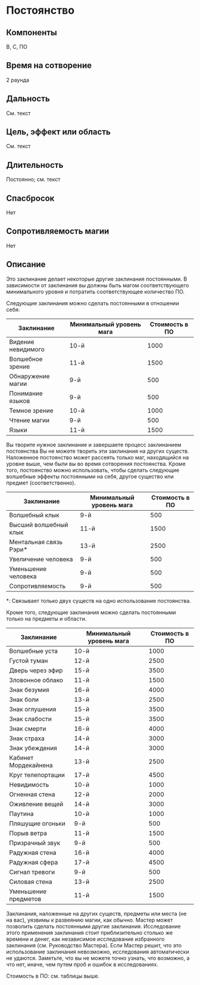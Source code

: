 # Постоянство

## Компоненты
В, С, ПО

## Время на сотворение
2 раунда

## Дальность
См. текст

## Цель, эффект или область
См. текст

## Длительность
Постоянно; см. текст

## Спасбросок
Нет

## Сопротивляемость магии
Нет

## Описание
Это заклинание делает некоторые другие заклинания постоянными. В зависимости от заклинания вы должны быть магом соответствующего минимального уровня и потратить соответствующее количество ПО.

Следующие заклинания можно сделать постоянными в отношении себя:

|**Заклинание**|**Минимальный уровень мага**|**Стоимость в ПО**|
|----------|------------------------|--------------|
|Видение невидимого|10-й|1000|
|Волшебное зрение|11-й|1500|
|Обнаружение магии|9-й|500|
|Понимание языков|9-й|500|
|Темное зрение|10-й|1000|
|Чтение магии|9-й|500|
|Языки|11-й|1500|

Вы творите нужное заклинание и завершаете процесс заклинанием постоянства Вы не можете творить эти заклинания на других существ. Наложенное постоянство может рассеять только маг, находящийся на уровне выше, чем были вы во время сотворения постоянства. Кроме того, постоянство можно использовать, чтобы сделать следующие волшебные эффекты постоянными на себя, другое существо или предмет (соответственно).

|**Заклинание**|**Минимальный уровень мага**|**Стоимость в ПО**|
|----------|------------------------|--------------|
|Волшебный клык|9-й|500|
|Высший волшебный клык|11-й|1500|
|Ментальная связь Рэри*|13-й|2500|
|Увеличение человека|9-й|500|
|Уменьшение человека|9-й|500|
|Сопротивляемость|9-й|500|

*: Связывает только двух существ на одно использование постоянства.

Кроме того, следующие заклинания можно сделать постоянными только на предметы и области.

|**Заклинание**|**Минимальный уровень мага**|**Стоимость в ПО**|
|----------|------------------------|--------------|
|Волшебные уста|10-й|1000|
|Густой туман|12-й|2500|
|Дверь через эфир|15-й|3500|
|Зловонное облако|11-й|1500|
|Знак безумия|16-й|4000|
|Знак боли|13-й|2500|
|Знак оглушения|15-й|3500|
|Знак слабости|15-й|3500|
|Знак смерти|16-й|4000|
|Знак страха|14-й|3000|
|Знак убеждения|14-й|3000|
|Кабинет Мордекайнена|13-й|2500|
|Круг телепортации|17-й|4500|
|Невидимость|10-й|1000|
|Огненная стена|12-й|2000|
|Оживление вещей|14-й|3000|
|Паутина|10-й|1000|
|Пляшущие огоньки|9-й|500|
|Порыв ветра|11-й|1500|
|Призрачный звук|9-й|500|
|Радужная стена|16-й|4000|
|Радужная сфера|17-й|4500|
|Сигнал тревоги|9-й|500|
|Силовая стена|13-й|2500|
|Уменьшение предметов|11-й|1500|

Заклинания, наложенные на других существ, предметы или места (не на вас), уязвимы к развеянию магии, как обычно. Мастер может позволить сделать постоянными другие заклинания. Исследование этого применения заклинания стоит приблизительно столько же времени и денег, как независимое исследование избранного заклинания (см. Руководство Мастера). Если Мастер решит, что это использование заклинания невозможно, исследования автоматически не удаются. Заметьте, что вы не можете точно узнать, что возможно, а что нет, иначе, чем путем проб и ошибок в исследованиях.

Стоимость в ПО: см. таблицы выше.